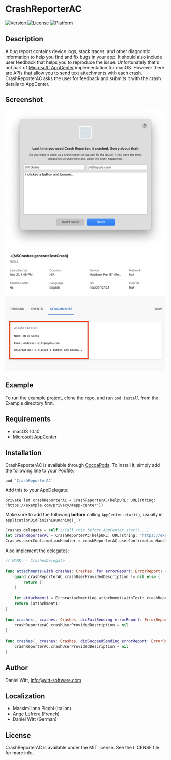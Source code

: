 # CrashReporterAC

[![Version](https://img.shields.io/cocoapods/v/CrashReporterAC.svg?style=flat)](https://cocoapods.org/pods/CrashReporterAC)
[![License](https://img.shields.io/cocoapods/l/CrashReporterAC.svg?style=flat)](https://cocoapods.org/pods/CrashReporterAC)
[![Platform](https://img.shields.io/cocoapods/p/CrashReporterAC.svg?style=flat)](https://cocoapods.org/pods/CrashReporterAC)

## Description
A bug report contains device logs, stack traces, and other diagnostic information to help you find and fix bugs in your app. It should also include user feedback that helps you to reproduce the issue. Unfortunately that's not part of [Microsoft' AppCenter](https://appcenter.ms/apps)  implementation for macOS. However there are APIs that allow you to send text attachments with each crash. CrashReporterAC asks the user for feedback and submits it with the crash details to AppCenter.

## Screenshot

![](Screenshot.png)
![](Screenshot2.png)

## Example

To run the example project, clone the repo, and run `pod install` from the Example directory first.

## Requirements

- macOS 10.10
- [Microsoft AppCenter](https://appcenter.ms/apps) 

## Installation

CrashReporterAC is available through [CocoaPods](https://cocoapods.org). To install
it, simply add the following line to your Podfile:

```ruby
pod 'CrashReporterAC'
```

Add this to your AppDelegate:
```
private let crashReporterAC = CrashReporterAC(helpURL: URL(string: "https://example.com/privacy/#app-center"))
```

Make sure to add the following **before** calling `AppCenter.start()`, usually in `applicationDidFinishLaunching(_:)`:


```swift
Crashes.delegate = self //Call this before AppCenter.start(...)
let crashReporterAC = CrashReporterAC(helpURL: URL(string: "https://example.com/privacy/#app-center"))
Crashes.userConfirmationHandler = crashReporterAC.userConfirmationHandler
```

Also implement the delegates:


```swift
// MARK: - CrashesDelegate
    
func attachments(with crashes: Crashes, for errorReport: ErrorReport) -> [ErrorAttachmentLog] {
    guard crashReporterAC.crashUserProvidedDescription != nil else {
        return []
    }

    let attachment1 = ErrorAttachmentLog.attachment(withText: crashReporterAC.crashUserProvidedDescription!, filename: "UserProvidedDescription.txt")
    return [attachment1! 
}
    
func crashes(_ crashes: Crashes, didFailSending errorReport: ErrorReport, withError error: Error) {
    crashReporterAC.crashUserProvidedDescription = nil
}
    
func crashes(_ crashes: Crashes, didSucceedSending errorReport: ErrorReport) {
    crashReporterAC.crashUserProvidedDescription = nil
}
```

## Author

Daniel Witt, info@witt-software.com

## Localization

* Massimiliano Picchi (Italian)
* Ange Lefrère (French)
* Daniel Witt (German)

## License

CrashReporterAC is available under the MIT license. See the LICENSE file for more info.
